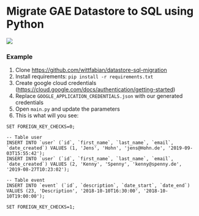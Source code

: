 # Migrate GAE Datastore to SQL using Python

![](https://miro.medium.com/max/928/1*e--cLrtZtPqLOW2NGT2EEQ.png)

### Example
1. Clone https://github.com/wittfabian/datastore-sql-migration
2. Install requirements: `pip install -r requirements.txt`
2. Create google cloud credentials (https://cloud.google.com/docs/authentication/getting-started)
3. Replace `GOOGLE_APPLICATION_CREDENTIALS.json` with our generated credentials
3. Open `main.py` and update the parameters
4. This is what will you see:
```
SET FOREIGN_KEY_CHECKS=0;

-- Table user
INSERT INTO `user` (`id`, `first_name`, `last_name`, `email`, `date_created`) VALUES (1, 'Jens', 'Hohn', 'jens@Hohn.de', '2019-09-03T15:55:42');
INSERT INTO `user` (`id`, `first_name`, `last_name`, `email`, `date_created`) VALUES (2, 'Kenny', 'Spenny', 'kenny@spenny.de', '2019-08-27T10:23:02');

-- Table event
INSERT INTO `event` (`id`, `description`, `date_start`, `date_end`) VALUES (23, 'Description', '2018-10-10T16:30:00', '2018-10-10T19:00:00');

SET FOREIGN_KEY_CHECKS=1;
```